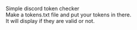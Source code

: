 Simple discord token checker\
Make a tokens.txt file and put your tokens in there.\
It will display if they are valid or not.
